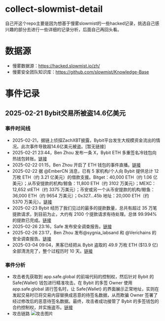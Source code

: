 # collect-slowmist-detail

自己开这个repo主要是因为想基于慢雾slowmist的一些hacked记录，挑选自己感兴趣的部分去进行一些详细的记录分析，后面自己再回头看。


# 数据源
* 慢雾数据源：https://hacked.slowmist.io/zh/
* 慢雾安全团队知识库：https://github.com/slowmist/Knowledge-Base


# 事件记录

## 2025-02-21 Bybit交易所被盗14.6亿美元

### 事件时间线

* 2025-02-21，据链上侦探ZachXBT披露，Bybit平台发生大规模资金流出的情况。此次事件导致超14.6亿美元被盗。[暂无链接]
* 2025-02-21 23:44，Ben Zhou 发布一条 X，Bybit ETH 多重签名冷钱包向热钱包转账。[链接](https://x.com/benbybit/status/1892963530422505586)
* 2025-02-22 01:15，Ben Zhou 开启了 ETH 钱包的事件直播。[链接](https://x.com/Bybit_Official/status/1892986507113439328)
* 2025-02-22 据 @EmberCN 消息，已有 5 家机构/个人向 Bybit 提供总计 12 万枚 ETH（约 3.21 亿美元）的借款支援。Bitget：40,000 ETH（约 1.06 亿美元）；从币安提款的机构/鲸鱼：11,800 ETH（约 3102 万美元）；MEXC：12,652 stETH（约 3375 万美元）；币安或另一个从币安提款的机构/鲸鱼：36,000 ETH（约 9654 万美元）；0x327...45b 地址：20,000 ETH（约 5370 万美元）。[链接](https://mp.weixin.qq.com/s/Z-Wm-eYwdtSCz7Hemw3nbA)
* 2025-02-23 Bybit 经历了我们见过的最多的提款数量，总共有超过 35 万笔提款请求，到目前为止，大约有 2100 个提款请求有待处理。总体 99.994% 的提款已完成。[链接](https://mp.weixin.qq.com/s/Z-Wm-eYwdtSCz7Hemw3nbA)
* 2025-02-26 23:16，Safe 发布安全调查报告。[链接](https://x.com/safe/status/1894768522720350673)
* 2025-02-26 23:17，Ben Zhou 发布@sygnia_labsand 和 @Verichains 的安全调查报告。[链接](https://x.com/benbybit/status/1894768736084885929)
* 2025-03-04 09:04，黑客已经把从 Bybit 盗取的 49.9 万枚 ETH ($13.9 亿) 全部清洗完了，整个过程历时 10 天。[链接](https://x.com/EmberCN/status/1896728373340303440)


### 事件分析

* 攻击者先获取到 app.safe.global 的前端代码的控制权，然后针对 Bybit 的 Safe{Wallet} 钱包进行精准攻击。在 Bybit 的多签 Owner 使用 app.safe.global 进行签名时，让 Safe{Wallet} 的界面展示正常地址，实则在发起交易时已将交易内容替换成恶意的待签名数据，从而欺骗 Owner 签署了经过修改后的恶意待签名数据。最终，攻击者成功接管了 Bybit 的多签钱包的合约控制权，并实施盗币。[链接](https://mp.weixin.qq.com/s/FRah-8tZ9cI7Pc_u3JNXyg)
* 攻击链路
![攻击图片](https://mmbiz.qpic.cn/mmbiz_png/qsQ2ibEw5pLZJBtUlXow7INKOj3Bw8mEUdBxVTXmwh9dhic2QZQpBWibiafWqx54miaMt1sF2uMD4B1Rybk6BwibBdsg/640?wx_fmt=png&from=appmsg&tp=webp&wxfrom=5&wx_lazy=1&wx_co=1)


